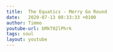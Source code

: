 ```yaml
---
title:  The Equatics - Merry Go Round
date:   2020-07-13 08:33:33 +0100
author: Timmo
youtube-url: bMkT02lPhrk
tags: soul
layout: youtube
---
```

